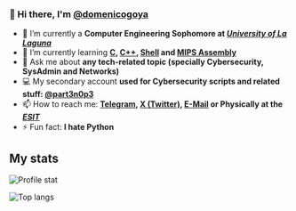 ### 👋 Hi there, I'm **[@domenicogoya](https://github.com/domenicogoya)**
- 🔭 I’m currently a **Computer Engineering Sophomore at *[University of La Laguna](https://www.ull.es)***
- 🌱 I’m currently learning **[C](https://en.wikipedia.org/wiki/C_(programming_language)), [C++](https://en.wikipedia.org/wiki/C%2B%2B), [Shell](https://en.wikipedia.org/wiki/Shell_script) and [MIPS Assembly](https://en.wikipedia.org/wiki/MIPS_architecture)**
- 💬 Ask me about **any tech-related topic (specially Cybersecurity, SysAdmin and Networks)**
- 💻 My secondary account **used for Cybersecurity scripts and related stuff: [@part3n0p3](https://github.com/part3n0p3)**
- 📫 How to reach me: **[Telegram](https://t.me/domenicogoya), [X (Twitter)](x.com/domenicogoya), [E-Mail](mailto:domenico.goya.38@ull.edu.es) or Physically at the *[ESIT](https://www.ull.es/centros/escuela-superior-de-ingenieria-y-tecnologia/)***
- ⚡ Fun fact: **I hate Python**

## My stats

![Profile stat](https://github-readme-stats.vercel.app/api?username=domenicogoya&show_icons=true&theme=radical&include_all_commits=true)

![Top langs](https://github-readme-stats.vercel.app/api/top-langs/?username=domenicogoya&exclude_repo=dotfiles&theme=radical&size_weight=0.5&count_weight=0.5&langs_count=10&hide_progress=true)
